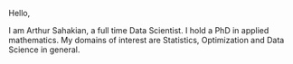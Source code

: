 Hello, 

I am Arthur Sahakian, a full time Data Scientist.
I hold a PhD in applied mathematics.
My domains of interest are Statistics, Optimization and Data Science in general.
